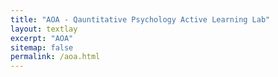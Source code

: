 ```yaml
---
title: "AOA - Qauntitative Psychology Active Learning Lab"
layout: textlay
excerpt: "AOA"
sitemap: false
permalink: /aoa.html
---
```


<!--

# AOA calendar

The group indicated below is responsible for choosing a speaker/paper and sending out a reminder. Meetings are at 9:15 in the Gorterzaal.

05.09.2017 Aarts

19.09.2017 Allan

17.10.2017 Oosterkamp

31.10.2017 Aarts

14.11.2017 Allan

28.11.2017 Oosterkamp

12.12.2017 Aarts



## old dates

24-Jan-17 --

7-Feb-17 Allan

21-Feb-17 Oosterkamp

7-Mar-17 Aarts 

21-Mar-17 Allan

4-Apr-17 Oosterkamp

18-Apr-17 Aarts

2-May-17 Allan

16-May-17 Oosterkamp

30-May-17 Aarts




31-Aug-16	Allan

14-Sep-16	Aarts

28-Sep-16	Oosterkamp

12-Oct-16	Allan

26-Oct-16	Aarts

9-Nov-16	Oosterkamp

23-Nov-16	Allan

7-Dec-16	Aarts

21-Dec-16	Oosterkamp

-->
